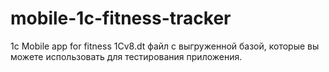 # mobile-1c-fitness-tracker
1c Mobile app for fitness
1Cv8.dt файл с выгруженной базой, которые вы можете использовать для тестирования приложения. 

